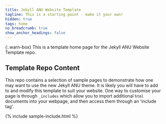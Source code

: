 ```yaml
---
title: Jekyll ANU Website Template
tagline: This is a starting point - make it your own!
hidden: true
tags: home
no_breadcrumb: true
show_anchor_headings: false
---
```


{:.warn-box}
This is a template home page for the Jekyll ANU Website Template repo.

## Template Repo Content

This repo contains a selection of sample pages to demonstrate how one may want to use the new Jekyll ANU theme. It is likely you will have to add to and modify this template to suit your website. One way to customise your page is through `_includes` which allow you to import additional `html` documents into your webpage, and then access them through an 'include tag'.

{% include sample-include.html %}


